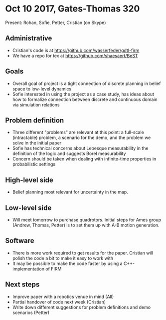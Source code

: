 # Oct 10 2017, Gates-Thomas 320

Present: Rohan, Sofie, Petter, Cristian (on Skype)

## Administrative

 - Cristian's code is at https://github.com/wasserfeder/gdtl-firm
 - We have a repo for tex at https://github.com/shaesaert/BeST


## Goals

 - Overall goal of project is a tight connection of discrete planning in belief space to low-level dynamics
 - Sofie interested in using the project as a case study, has ideas about how to formalize connection between discrete and continuous domain via simulation relations


## Problem definition

 - Three different "problems" are relevant at this point: a full-scale (intractable) problem, a scenario for the demo, and the problem we solve in the initial paper
 - Sofie has technical concerns about Lebesque measurability in the definition of the logic and suggests Borel measurability
 - Concern should be taken when dealing with infinite-time properties in probabilistic settings


## High-level side

 - Belief planning most relevant for uncertainty in the map. 


## Low-level side

 - Will meet tomorrow to purchase quadrotors. Initial steps for Ames group (Andrew, Thomas, Petter) is to set them up with A-B motion generation.


## Software

 - There is more work required to get results for the paper. Cristian will polish the code a bit to make it easy to work with
 - It may be possible to make the code faster by using a C++-implementation of FIRM


## Next steps

 - Improve paper with a robotics venue in mind (All)
 - Partial handover of code next week (Cristian)
 - Write down different suggestions for problem definitions and demo scenarios (Petter)
